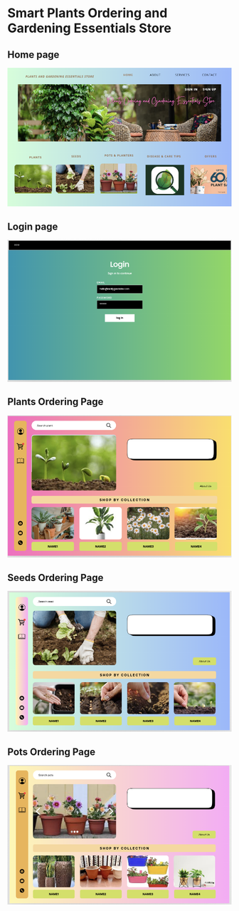 # Smart Plants Ordering and Gardening Essentials Store


## Home page
<img src="images/homepage.png">

## Login page
<img src="images/loginpage.png">

## Plants Ordering Page
<img src="images/plantsorder.png">

## Seeds Ordering Page
<img src="images/seedsorder.png">

## Pots Ordering Page
<img src="images/potsorder.png">
